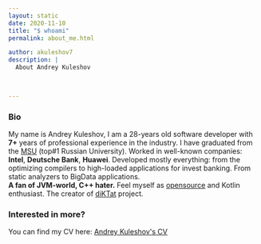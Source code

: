 ```yaml
---
layout: static
date: 2020-11-10
title: "$ whoami"
permalink: about_me.html

author: akuleshov7
description: |
  About Andrey Kuleshov
  


---
```

### Bio

My name is Andrey Kuleshov, I am a 28-years old software developer with **7+** years of professional experience in the industry.
I have graduated from the [MSU](https://www.msu.ru/en/index.html) (top#1 Russian University).
Worked in well-known companies: **Intel**, **Deutsche Bank**, **Huawei**.
Developed mostly everything: from the optimizing compilers to high-loaded applications for invest banking.
From static analyzers to BigData applications.   
**A fan of JVM-world, C++ hater.** Feel myself as [opensource](https://github.com/akuleshov7) and Kotlin enthusiast.
The creator of [diKTat](https://github.com/cqfn/diKTat/) project.

### Interested in more? 

You can find my CV here: [Andrey Kuleshov's CV](https://github.com/akuleshov7/CV/blob/master/AndreyKuleshovCV.pdf)
